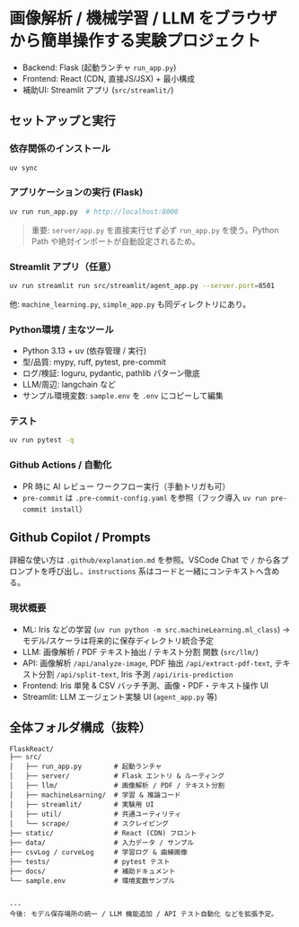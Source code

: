 # 画像解析 / 機械学習 / LLM をブラウザから簡単操作する実験プロジェクト

- Backend: Flask (起動ランチャ `run_app.py`)
- Frontend: React (CDN, 直接JS/JSX) + 最小構成
- 補助UI: Streamlit アプリ (`src/streamlit/`)

## セットアップと実行

### 依存関係のインストール
```bash
uv sync
```

### アプリケーションの実行 (Flask)
```bash
uv run run_app.py  # http://localhost:8000
```
> 重要: `server/app.py` を直接実行せず必ず `run_app.py` を使う。Python Path や絶対インポートが自動設定されるため。

### Streamlit アプリ（任意）
```bash
uv run streamlit run src/streamlit/agent_app.py --server.port=8501
```
他: `machine_learning.py`, `simple_app.py` も同ディレクトリにあり。

### Python環境 / 主なツール
- Python 3.13 + uv (依存管理 / 実行)
- 型/品質: mypy, ruff, pytest, pre-commit
- ログ/検証: loguru, pydantic, pathlib パターン徹底
- LLM/周辺: langchain など
- サンプル環境変数: `sample.env` を `.env` にコピーして編集

### テスト
```bash
uv run pytest -q
```

### Github Actions / 自動化
- PR 時に AI レビュー ワークフロー実行（手動トリガも可）
- `pre-commit` は `.pre-commit-config.yaml` を参照（フック導入 `uv run pre-commit install`）


## Github Copilot / Prompts
詳細な使い方は `.github/explanation.md` を参照。VSCode Chat で `/` から各プロンプトを呼び出し、`instructions` 系はコードと一緒にコンテキストへ含める。

### 現状概要
- ML: Iris などの学習 (`uv run python -m src.machineLearning.ml_class`) → モデル/スケーラは将来的に保存ディレクトリ統合予定
- LLM: 画像解析 / PDF テキスト抽出 / テキスト分割 関数 (`src/llm/`)
- API: 画像解析 `/api/analyze-image`, PDF 抽出 `/api/extract-pdf-text`, テキスト分割 `/api/split-text`, Iris 予測 `/api/iris-prediction`
- Frontend: Iris 単発 & CSV バッチ予測、画像・PDF・テキスト操作 UI
- Streamlit: LLM エージェント実験 UI (`agent_app.py` 等)
## 全体フォルダ構成（抜粋）
```
FlaskReact/
├── src/
│   ├── run_app.py        # 起動ランチャ
│   ├── server/           # Flask エントリ & ルーティング
│   ├── llm/              # 画像解析 / PDF / テキスト分割
│   ├── machineLearning/  # 学習 & 推論コード
│   ├── streamlit/        # 実験用 UI
│   ├── util/             # 共通ユーティリティ
│   └── scrape/           # スクレイピング
├── static/               # React (CDN) フロント
├── data/                 # 入力データ / サンプル
├── csvLog / curveLog     # 学習ログ & 曲線画像
├── tests/                # pytest テスト
├── docs/                 # 補助ドキュメント
└── sample.env            # 環境変数サンプル


---
今後: モデル保存場所の統一 / LLM 機能追加 / API テスト自動化 などを拡張予定。
